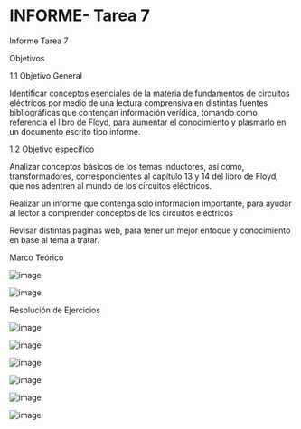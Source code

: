 # INFORME- Tarea 7
Informe Tarea 7

Objetivos

1.1 Objetivo General 

Identificar conceptos esenciales de la materia de fundamentos de circuitos eléctricos por medio de una lectura comprensiva en distintas fuentes bibliográficas que contengan información verídica, tomando como referencia el libro de Floyd, para aumentar el conocimiento y plasmarlo en un documento escrito tipo informe.

1.2 Objetivo especifico

Analizar conceptos básicos de los temas inductores, así como, transformadores, correspondientes al capítulo 13 y 14 del libro de Floyd, que nos adentren al mundo de los circuitos eléctricos.

Realizar un informe que contenga solo información importante, para ayudar al lector a comprender conceptos de los circuitos eléctricos

Revisar distintas paginas web, para tener un mejor enfoque y conocimiento en base al tema a tratar.

Marco Teórico 

![image](https://user-images.githubusercontent.com/105691698/185445753-51042cb3-9d04-4349-83cc-5347df73ff87.png)


![image](https://user-images.githubusercontent.com/105691698/185448501-c440d687-67c1-42d1-aaae-70118a3e5988.png)

Resolución de Ejercicios

![image](https://user-images.githubusercontent.com/105691698/185448749-195a8921-4670-4143-b6ba-7f4f3cac3755.png)

![image](https://user-images.githubusercontent.com/105691698/185448910-11a43e32-b403-4fe1-b225-063f0b384a22.png)

![image](https://user-images.githubusercontent.com/105691698/185449060-03c43e09-58ed-4301-a73d-9a1e8081e7c0.png)

![image](https://user-images.githubusercontent.com/105691698/185449142-9539f397-9445-417b-b5ad-803f65a49d61.png)

![image](https://user-images.githubusercontent.com/105691698/185449210-e5b0df0b-42b7-4333-848b-988470554a84.png)

![image](https://user-images.githubusercontent.com/105691698/185449312-c0a4543b-6cb0-4806-8acd-f02166005215.png)




